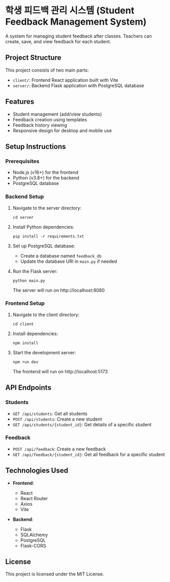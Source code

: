 # 학생 피드백 관리 시스템 (Student Feedback Management System)

A system for managing student feedback after classes. Teachers can create, save, and view feedback for each student.

## Project Structure

This project consists of two main parts:

- `client/`: Frontend React application built with Vite
- `server/`: Backend Flask application with PostgreSQL database

## Features

- Student management (add/view students)
- Feedback creation using templates
- Feedback history viewing
- Responsive design for desktop and mobile use

## Setup Instructions

### Prerequisites

- Node.js (v16+) for the frontend
- Python (v3.8+) for the backend
- PostgreSQL database

### Backend Setup

1. Navigate to the server directory:
   ```
   cd server
   ```

2. Install Python dependencies:
   ```
   pip install -r requirements.txt
   ```

3. Set up PostgreSQL database:
   - Create a database named `feedback_db`
   - Update the database URI in `main.py` if needed

4. Run the Flask server:
   ```
   python main.py
   ```
   The server will run on http://localhost:8080

### Frontend Setup

1. Navigate to the client directory:
   ```
   cd client
   ```

2. Install dependencies:
   ```
   npm install
   ```

3. Start the development server:
   ```
   npm run dev
   ```
   The frontend will run on http://localhost:5173

## API Endpoints

### Students
- `GET /api/students`: Get all students
- `POST /api/students`: Create a new student
- `GET /api/students/{student_id}`: Get details of a specific student

### Feedback
- `POST /api/feedback`: Create a new feedback
- `GET /api/feedback/{student_id}`: Get all feedback for a specific student

## Technologies Used

- **Frontend**:
  - React
  - React Router
  - Axios
  - Vite

- **Backend**:
  - Flask
  - SQLAlchemy
  - PostgreSQL
  - Flask-CORS

## License

This project is licensed under the MIT License.
